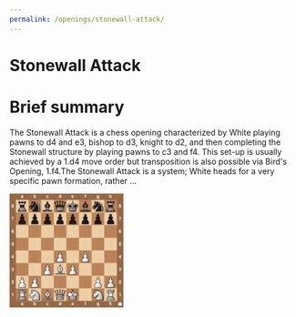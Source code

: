 ```yaml
---
permalink: /openings/stonewall-attack/
---
```

Stonewall Attack
================

# Brief summary


The Stonewall Attack is a chess opening characterized by White playing pawns to d4 and e3, bishop to d3, knight to d2, and then completing the Stonewall structure by playing pawns to c3 and f4. This set-up is usually achieved by a 1.d4 move order but transposition is also possible via Bird's Opening, 1.f4.The Stonewall Attack is a system; White heads for a very specific pawn formation, rather ...

<img src="/img/Stonewall Attack.jpg" width="200"/>
